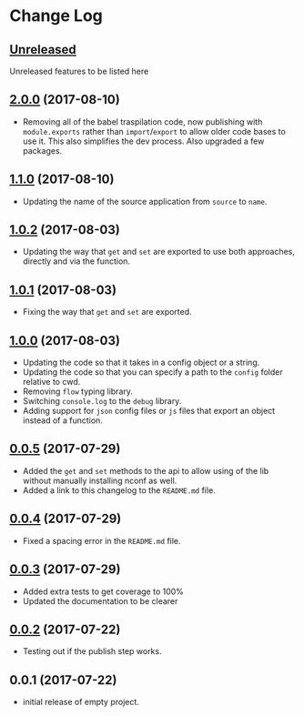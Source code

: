# Change Log

## [Unreleased](https://github.com/KrimzenNinja/krimzen-ninja-config/compare/v0.0.2...HEAD)

Unreleased features to be listed here
## [2.0.0](https://github.com/KrimzenNinja/krimzen-ninja-config/compare/v1.0.2...v1.1.0) (2017-08-10)
* Removing all of the babel traspilation code, now publishing with `module.exports` rather than `import`/`export` to allow older code bases to use it. This also simplifies the dev process. Also upgraded a few packages.

## [1.1.0](https://github.com/KrimzenNinja/krimzen-ninja-config/compare/v1.0.2...v1.1.0) (2017-08-10)
* Updating the name of the source application from `source` to `name`.

## [1.0.2](https://github.com/KrimzenNinja/krimzen-ninja-config/compare/v1.0.0...v1.0.2) (2017-08-03)
* Updating the way that `get` and `set` are exported to use both approaches, directly and via the function.

## [1.0.1](https://github.com/KrimzenNinja/krimzen-ninja-config/compare/v1.0.0...v1.0.1) (2017-08-03)
* Fixing the way that `get` and `set` are exported.

## [1.0.0](https://github.com/KrimzenNinja/krimzen-ninja-config/compare/v0.0.5...v1.0.0) (2017-08-03)
* Updating the code so that it takes in a config object or a string.
* Updating the code so that you can specify a path to the `config` folder relative to cwd.
* Removing `flow` typing library.
* Switching `console.log` to the `debug` library.
* Adding support for `json` config files or `js` files that export an object instead of a function.

## [0.0.5](https://github.com/KrimzenNinja/krimzen-ninja-config/compare/v0.0.4...v0.0.5) (2017-07-29)
* Added the `get` and `set` methods to the api to allow using of the lib without manually installing nconf as well.
* Added a link to this changelog to the `README.md` file.

## [0.0.4](https://github.com/KrimzenNinja/krimzen-ninja-config/compare/v0.0.3...v0.0.4) (2017-07-29)
* Fixed a spacing error in the `README.md` file.

## [0.0.3](https://github.com/KrimzenNinja/krimzen-ninja-config/compare/v0.0.2...v0.0.3) (2017-07-29)

* Added extra tests to get coverage to 100%
* Updated the documentation to be clearer


## [0.0.2](https://github.com/KrimzenNinja/krimzen-ninja-config/compare/v0.0.1...v0.0.2) (2017-07-22)

* Testing out if the publish step works.

## 0.0.1 (2017-07-22)

* initial release of empty project.
